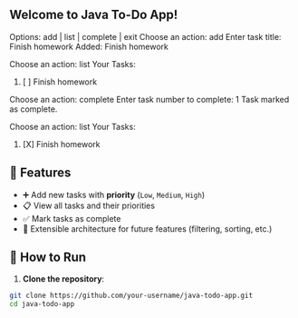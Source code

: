 ## Welcome to Java To-Do App!

Options: add | list | complete | exit
Choose an action: add
Enter task title: Finish homework
Added: Finish homework

Choose an action: list
Your Tasks:
1. [ ] Finish homework

Choose an action: complete
Enter task number to complete: 1
Task marked as complete.

Choose an action: list
Your Tasks:
1. [X] Finish homework

## 🚀 Features
- ➕ Add new tasks with **priority** (`Low`, `Medium`, `High`)
- 📋 View all tasks and their priorities
- ✅ Mark tasks as complete
- 🔄 Extensible architecture for future features (filtering, sorting, etc.)

## 🧪 How to Run

1. **Clone the repository**:

```bash
git clone https://github.com/your-username/java-todo-app.git
cd java-todo-app









